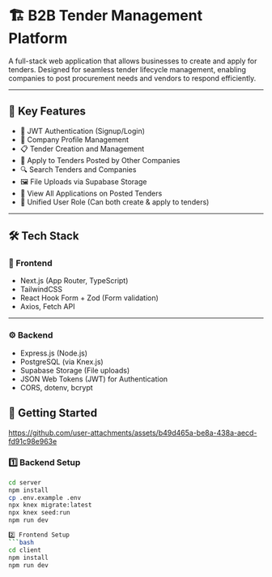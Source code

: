 # 🏗️ B2B Tender Management Platform

A full-stack web application that allows businesses to create and apply for tenders. Designed for seamless tender lifecycle management, enabling companies to post procurement needs and vendors to respond efficiently.

---

## 📌 Key Features

- 🔐 JWT Authentication (Signup/Login)
- 🏢 Company Profile Management
- 📋 Tender Creation and Management
- 📄 Apply to Tenders Posted by Other Companies
- 🔍 Search Tenders and Companies
- 🖼️ File Uploads via Supabase Storage
- 🧾 View All Applications on Posted Tenders
- 🧑 Unified User Role (Can both create & apply to tenders)

---

## 🛠️ Tech Stack

### 🧩 Frontend

- Next.js (App Router, TypeScript)
- TailwindCSS
- React Hook Form + Zod (Form validation)
- Axios, Fetch API
---
### ⚙️ Backend

- Express.js (Node.js)
- PostgreSQL (via Knex.js)
- Supabase Storage (File uploads)
- JSON Web Tokens (JWT) for Authentication
- CORS, dotenv, bcrypt


## 🚀 Getting Started

https://github.com/user-attachments/assets/b49d465a-be8a-438a-aecd-fd91c98e963e



### 1️⃣ Backend Setup

```bash
cd server
npm install
cp .env.example .env   
npx knex migrate:latest
npx knex seed:run
npm run dev

2️⃣ Frontend Setup
```bash
cd client
npm install
npm run dev
